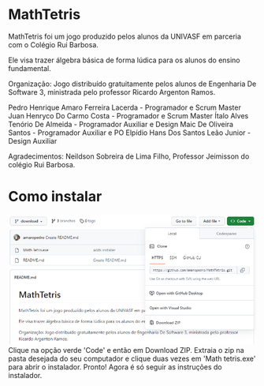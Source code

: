 # MathTetris
MathTetris foi um jogo produzido pelos alunos da UNIVASF em parceria com o Colégio Rui Barbosa.

Ele visa trazer álgebra básica de forma lúdica para os alunos do ensino fundamental.

Organização:
Jogo distribuído gratuitamente pelos alunos de Engenharia De Software 3, ministrada pelo professor Ricardo Argenton Ramos.

Pedro Henrique Amaro Ferreira Lacerda - Programador e Scrum Master
Juan Henryco Do Carmo Costa - Programador e Scrum Master
Ítalo Alves Tenório De Almeida - Programador Auxiliar e Design
Maic De Oliveira Santos - Programador Auxiliar e PO
Elpídio Hans Dos Santos Leão Junior - Design Auxiliar

Agradecimentos: Neildson Sobreira de Lima Filho, Professor Jeimisson do colégio Rui Barbosa.

# Como instalar
![alt text](https://raw.githubusercontent.com/amaropedro/MathTetris/development/DownloadGuide/DownloadGuide.png)
Clique na opção verde 'Code' e então em Download ZIP.
Extraia o zip na pasta desejada do seu computador e clique duas vezes em 'Math tetris.exe' para abrir o instalador.
Pronto! Agora é só seguir as instruções do instalador.
